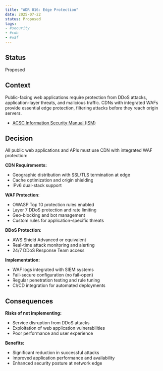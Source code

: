 ```yaml
---
title: "ADR 016: Edge Protection"
date: 2025-07-22
status: Proposed
tags:
- #security
- #cdn
- #waf
---
```


## Status

Proposed

## Context

Public-facing web applications require protection from DDoS attacks, application-layer threats, and malicious traffic. CDNs with integrated WAFs provide essential edge protection, filtering attacks before they reach origin servers.

- [ACSC Information Security Manual (ISM)](https://www.cyber.gov.au/resources-business-and-government/essential-cyber-security/ism)

## Decision

All public web applications and APIs must use CDN with integrated WAF protection:

**CDN Requirements:**
- Geographic distribution with SSL/TLS termination at edge
- Cache optimization and origin shielding
- IPv6 dual-stack support

**WAF Protection:**
- OWASP Top 10 protection rules enabled
- Layer 7 DDoS protection and rate limiting
- Geo-blocking and bot management
- Custom rules for application-specific threats

**DDoS Protection:**
- AWS Shield Advanced or equivalent
- Real-time attack monitoring and alerting
- 24/7 DDoS Response Team access

**Implementation:**
- WAF logs integrated with SIEM systems
- Fail-secure configuration (no fail-open)
- Regular penetration testing and rule tuning
- CI/CD integration for automated deployments

## Consequences

**Risks of not implementing:**
- Service disruption from DDoS attacks
- Exploitation of web application vulnerabilities
- Poor performance and user experience

**Benefits:**
- Significant reduction in successful attacks
- Improved application performance and availability
- Enhanced security posture at network edge

